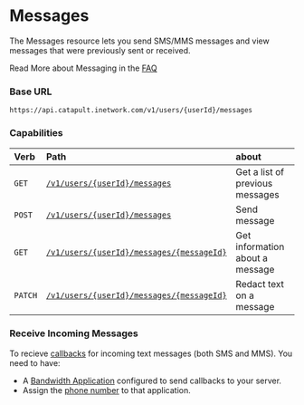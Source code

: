 # Messages
The Messages resource lets you send SMS/MMS messages and view messages that were previously sent or received.

<aside class="alert general small">
<p>
Read More about Messaging in the <a href="http://dev.bandwidth.com/faq/#messaging">FAQ</a>
</p>
</aside>



### Base URL

`https://api.catapult.inetwork.com/v1/users/{userId}/messages`

### Capabilities

| Verb                           | Path                                                                 | about                           |
|:-------------------------------|:---------------------------------------------------------------------|:--------------------------------|
| <code class="get">GET</code>   | [`/v1/users/{userId}/messages`](getMessages.md)                      | Get a list of previous messages |
| <code class="post">POST</code> | [`/v1/users/{userId}/messages`](postMessages.md)                     | Send message                    |
| <code class="get">GET</code>   | [`/v1/users/{userId}/messages/{messageId}`](getMessagesMessageId.md) | Get information about a message |
| <code class="PATCH">PATCH</code> | [`/v1/users/{userId}/messages/{messageId}`](redactMessageText.md)    | Redact text on a message        |

### Receive Incoming Messages
To recieve [callbacks](../../apiCallbacks/messagingEvents.md) for incoming text messages (both SMS and MMS). You need to have:

* A [Bandwidth Application](../applications/applications.md) configured to send callbacks to your server.
* Assign the [phone number](../phoneNumbers/postPhoneNumbersNumberId.md) to that application.
